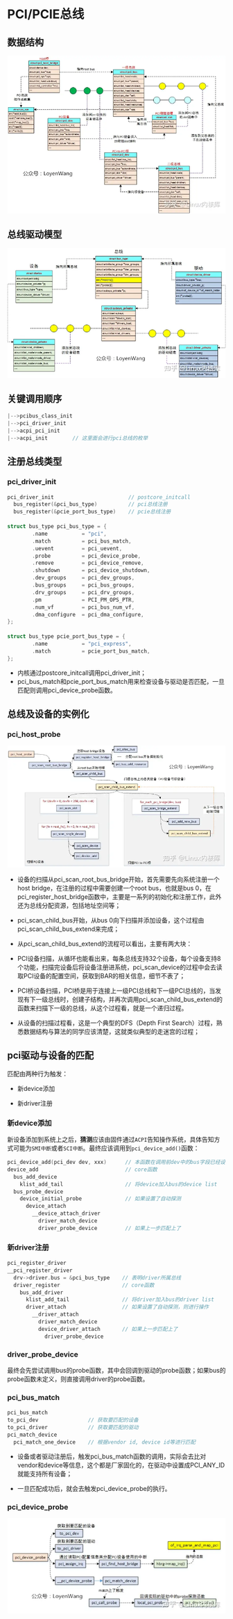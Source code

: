 # PCI/PCIE总线

## 数据结构

![](pcie.assets/b64663f9d251415edf2f0c7ef7bb9abb8816c1a3.png)

## 总线驱动模型

![](pcie.assets/386c20157640fd4ae67a405f7311eadb37921fbf.png)

## 关键调用顺序

```c
|-->pcibus_class_init
|-->pci_driver_init
|-->acpi_pci_init
|-->acpi_init        // 这里面会进行pci总线的枚举
```

## 注册总线类型

### pci_driver_init

```c
pci_driver_init                        // postcore_initcall
  bus_register(&pci_bus_type)          // pci总线注册
  bus_register(&pcie_port_bus_type)    // pcie总线注册

struct bus_type pci_bus_type = {
        .name           = "pci",
        .match          = pci_bus_match,
        .uevent         = pci_uevent,
        .probe          = pci_device_probe,
        .remove         = pci_device_remove,
        .shutdown       = pci_device_shutdown,
        .dev_groups     = pci_dev_groups,
        .bus_groups     = pci_bus_groups,
        .drv_groups     = pci_drv_groups,
        .pm             = PCI_PM_OPS_PTR,
        .num_vf         = pci_bus_num_vf,
        .dma_configure  = pci_dma_configure,
};

struct bus_type pcie_port_bus_type = {
        .name           = "pci_express",
        .match          = pcie_port_bus_match,
};
```

- 内核通过postcore_initcall调用pci_driver_init；
- pci_bus_match和pcie_port_bus_match用来检查设备与驱动是否匹配，一旦匹配则调用pci_device_probe函数。

## 总线及设备的实例化

### pci_host_probe

![](pcie.assets/85e0cecad13f3558fb8f163abb06f1398369824a.png)

- 设备的扫描从pci_scan_root_bus_bridge开始，首先需要先向系统注册一个host bridge，在注册的过程中需要创建一个root bus，也就是bus 0，在pci_register_host_bridge函数中，主要是一系列的初始化和注册工作，此外还为总线分配资源，包括地址空间等；

- pci_scan_child_bus开始，从bus 0向下扫描并添加设备，这个过程由pci_scan_child_bus_extend来完成；

- 从pci_scan_child_bus_extend的流程可以看出，主要有两大块：

- PCI设备扫描，从循环也能看出来，每条总线支持32个设备，每个设备支持8个功能，扫描完设备后将设备注册进系统，pci_scan_device的过程中会去读取PCI设备的配置空间，获取到BAR的相关信息，细节不表了；

- PCI桥设备扫描，PCI桥是用于连接上一级PCI总线和下一级PCI总线的，当发现有下一级总线时，创建子结构，并再次调用pci_scan_child_bus_extend的函数来扫描下一级的总线，从这个过程看，就是一个递归过程。

- 从设备的扫描过程看，这是一个典型的DFS（Depth First Search）过程，熟悉数据结构与算法的同学应该清楚，这就类似典型的走迷宫的过程；

## pci驱动与设备的匹配

  匹配由两种行为触发：

- 新device添加

- 新driver注册

### 新device添加

  新设备添加到系统上之后，**猜测**应该由固件通过`ACPI`告知操作系统，具体告知方式可能为`SMI中断`或者`SCI中断`。最终应该调用到`pci_device_add()`函数：

```c
pci_device_add(pci_dev dev, xxx)      // 本函数在调用前dev中的bus字段已经设置
device_add                            // core函数
  bus_add_device
    klist_add_tail                    // 将device加入bus的device list
  bus_probe_device
    device_initial_probe              // 如果设置了自动探测
      device_attach
        __device_attach_driver
          driver_match_device
          driver_probe_device         // 如果上一步匹配上了
```

### 新driver注册

```c
pci_register_driver
__pci_register_driver
  drv->driver.bus = &pci_bus_type    // 表明driver所属总线
  driver_register                    // core函数
    bus_add_driver
      klist_add_tail                 // 将driver加入bus的driver list
      driver_attach                  // 如果设置了自动探测，则进行操作
        __driver_attach
          driver_match_device
          device_driver_attach       // 如果上一步匹配上了
            driver_probe_device
```

### driver_probe_device

  最终会先尝试调用bus的probe函数，其中会回调到驱动的probe函数；如果bus的probe函数未定义，则直接调用driver的probe函数。  

### pci_bus_match

```c
pci_bus_match
to_pci_dev                // 获取要匹配的设备
to_pci_driver             // 获取要匹配的驱动
pci_match_device
  pci_match_one_device    // 根据vendor id, device id等进行匹配
```

- 设备或者驱动注册后，触发pci_bus_match函数的调用，实际会去比对vendor和device等信息，这个都是厂家固化的，在驱动中设置成PCI_ANY_ID就能支持所有设备；

- 一旦匹配成功后，就会去触发pci_device_probe的执行。

### pci_device_probe

![](pcie.assets/e7ca119ead4782a3a9833c83fa532c613187a2a6.png)
